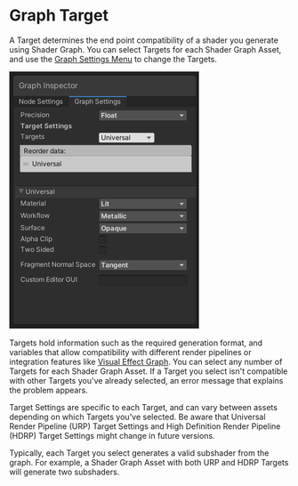 # Graph Target

A Target determines the end point compatibility of a shader you generate using Shader Graph. You can select Targets for each Shader Graph Asset, and use the [Graph Settings Menu](Graph-Settings-Menu.md) to change the Targets.

![image](images/GraphSettings_Menu.png)

Targets hold information such as the required generation format, and variables that allow compatibility with different render pipelines or integration features like [Visual Effect Graph](https://docs.unity3d.com/Packages/com.unity.visualeffectgraph@latest). You can select any number of Targets for each Shader Graph Asset. If a Target you select isn't compatible with other Targets you've already selected, an error message that explains the problem appears.

Target Settings are specific to each Target, and can vary between assets depending on which Targets you've selected. Be aware that Universal Render Pipeline (URP) Target Settings and High Definition Render Pipeline (HDRP) Target Settings might change in future versions. 

Typically, each Target you select generates a valid subshader from the graph. For example, a Shader Graph Asset with both URP and HDRP Targets will generate two subshaders.